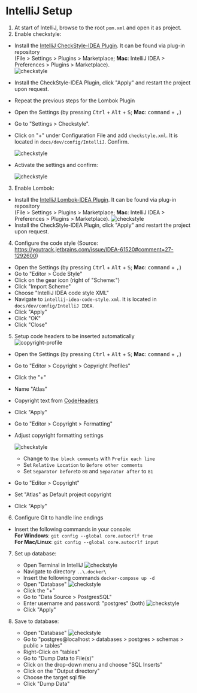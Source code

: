 # IntelliJ Setup

1. At start of IntelliJ, browse to the root `pom.xml` and open it as project.
2. Enable checkstyle:
  - Install the [IntelliJ CheckStyle-IDEA Plugin](https://plugins.jetbrains.com/plugin/1065-checkstyle-idea). It can be found via plug-in repository  
  (File > Settings > Plugins > Marketplace; **Mac**: IntelliJ IDEA > Preferences > Plugins > Marketplace).  
    ![checkstyle](graphics/checkstyle.PNG)
    
  - Install the CheckStyle-IDEA Plugin, click "Apply" and restart the project upon request.
  - Repeat the previous steps for the Lombok Plugin
  - Open the Settings (by pressing <kbd>Ctrl</kbd> + <kbd>Alt</kbd> + <kbd>S</kbd>; **Mac**: <kbd>command</kbd> + <kbd>,</kbd>)
  - Go to "Settings > Checkstyle".
  - Click on "+" under Configuration File and add `checkstyle.xml`. It is located in `docs/dev/config/IntelliJ`. Confirm.
  
    ![checkstyle](graphics/checkstyle-config.PNG)
    
  - Activate the settings and confirm:
  
    ![checkstyle](graphics/checkstyle-active.PNG)  
   
3. Enable Lombok:
  - Install the [IntelliJ Lombok-IDEA Plugin](https://plugins.jetbrains.com/plugin/6317-lombok). It can be found via plug-in repository  
      (File > Settings > Plugins > Marketplace; **Mac**: IntelliJ IDEA > Preferences > Plugins > Marketplace).
    ![checkstyle](graphics/lombok-config.PNG)
  - Install the CheckStyle-IDEA Plugin, click "Apply" and restart the project upon request.    
  
  
4. Configure the code style (Source: <https://youtrack.jetbrains.com/issue/IDEA-61520#comment=27-1292600>)  
  - Open the Settings (by pressing <kbd>Ctrl</kbd> + <kbd>Alt</kbd> + <kbd>S</kbd>; **Mac**: <kbd>command</kbd> + <kbd>,</kbd>)  
  - Go to "Editor > Code Style"  
  - Click on the gear icon (right of "Scheme:")  
  - Click "Import Scheme"  
  - Choose "IntelliJ IDEA code style XML"
  - Navigate to `intellij-idea-code-style.xml`. It is located in `docs/dev/config/IntelliJ IDEA`.  
  - Click "Apply"
  - Click "OK"  
  - Click "Close"  
  
5. Setup code headers to be inserted automatically  
    ![copyright-profile](graphics/copyright-profile.png)  
  - Open the Settings (by pressing <kbd>Ctrl</kbd> + <kbd>Alt</kbd> + <kbd>S</kbd>; **Mac**: <kbd>command</kbd> + <kbd>,</kbd>)  
  - Go to "Editor > Copyright > Copyright Profiles"  
  - Click the "+"  
  - Name "Atlas"  
  - Copyright text from [CodeHeaders](CodeHeaders.md)  
  - Click "Apply"
  - Go to "Editor > Copyright > Formatting"
  - Adjust copyright formatting settings
    
     ![checkstyle](graphics/formatting-copyright.png)
       - Change to `Use block comments` with `Prefix each line`
       - Set `Relative Location` to `Before other comments`
       - Set `Separator before`to `80` and `Separator after` to `81`
  - Go to "Editor > Copyright"
  - Set "Atlas" as Default project copyright
  - Click "Apply"
  
6. Configure Git to handle line endings
  - Insert the following commands in your console:  
  **For Windows**: `git config --global core.autocrlf true`  
  **For Mac/Linux**: `git config --global core.autocrlf input`
  
7. Set up database:
    - Open Terminal in IntelliJ
    ![checkstyle](graphics/terminal.png)
    - Navigate to directory  ``..\.docker\``
    - Insert the following commands ``docker-compose up -d``
    - Open "Database"
    ![checkstyle](graphics/open-database.png)
    - Click the "+"
    - Go to "Data Source > PostgresSQL"
    - Enter username and password: "postgres" (both)
    ![checkstyle](graphics/postgres-setup.png)
    - Click "Apply"
    
8. Save to database:
    - Open "Database"
    ![checkstyle](graphics/open-database.png)
    - Go to "postgres@localhost > databases > postgres > schemas > public > tables"
    - Right-Click on "tables"
    - Go to "Dump Data to File(s)"
    - Click on the drop-down menu and choose "SQL Inserts"
    - Click on the "Output directory"
    - Choose the target sql file
    - Click "Dump Data"

